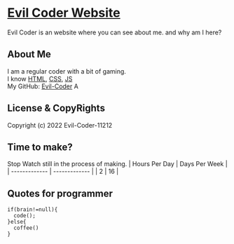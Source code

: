 # [Evil Coder Website](https://evil-coder-11212.github.io/Evil-Coder-Website/)
Evil Coder is an website where you can see about me. and why am I here?

## About Me
I am a regular coder with a bit of gaming.<br/>
I know [HTML](https://en.wikipedia.org/wiki/HTML), [CSS](https://en.wikipedia.org/wiki/CSS), [JS](https://en.wikipedia.org/wiki/JS)<br/>
My GitHub: [Evil-Coder](https://github.com/Evil-Coder-11212)
A
## License & CopyRights
Copyright (c) 2022 Evil-Coder-11212

## Time to make?
Stop Watch still in the process of making.
| Hours Per Day | Days Per Week |
| ------------- | ------------- |
|     2   |     16    |

## Quotes for programmer
```
if(brain!=null){
  code();
}else{
  coffee()
}
```
